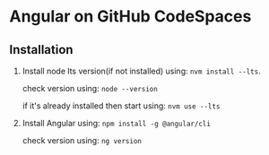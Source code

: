 # Angular on GitHub CodeSpaces

## Installation

1. Install node lts version(if not installed) using:
        ```nvm install --lts```.

    check version using:
        ```node --version```

    if it's already installed then start using:
        ```nvm use --lts```

2. Install Angular using:
        ```npm install -g @angular/cli```

    check version using:
        ```ng version```